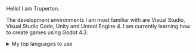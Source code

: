 Hello! I am Truperton.

The development environments I am most familiar with are Visual Studio, Visual Studio Code, Unity and Unreal Engine 4. I am currently learning how to create games using Godot 4.3.

<details>
<summary>My top languages to use</summary>

| Rank | Languages |
|-----:|-----------|
|     1| C#        |
|     2| C++       |
|     3| GDScript  |
|     4| Python    |
|     5| Java      |

</details>

